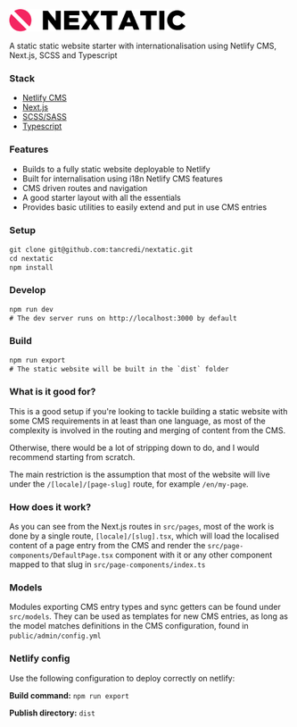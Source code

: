 <img src="public/media/logo.svg" alt="alt text" height="40" alt='Nextatic logo'>

A static static website starter with internationalisation using Netlify CMS, Next.js, SCSS and Typescript

### Stack

- [Netlify CMS](https://www.netlifycms.org/)
- [Next.js](https://nextjs.org/)
- [SCSS/SASS](https://sass-lang.com/)
- [Typescript](https://www.typescriptlang.org/)

### Features

- Builds to a fully static website deployable to Netlify
- Built for internalisation using i18n Netlify CMS features
- CMS driven routes and navigation
- A good starter layout with all the essentials
- Provides basic utilities to easily extend and put in use CMS entries

### Setup

```
git clone git@github.com:tancredi/nextatic.git
cd nextatic
npm install
```

### Develop

```
npm run dev
# The dev server runs on http://localhost:3000 by default
```

### Build

```
npm run export
# The static website will be built in the `dist` folder
```

### What is it good for?

This is a good setup if you're looking to tackle building a static website with some CMS requirements in at least than one language, as most of the complexity is involved in the routing and merging of content from the CMS.

Otherwise, there would be a lot of stripping down to do, and I would recommend starting from scratch.

The main restriction is the assumption that most of the website will live under the `/[locale]/[page-slug]` route, for example `/en/my-page`.

### How does it work?

As you can see from the Next.js routes in `src/pages`, most of the work is done by a single route, `[locale]/[slug].tsx`, which will load the localised content of a page entry from the CMS and render the `src/page-components/DefaultPage.tsx` component with it or any other component mapped to that slug in `src/page-components/index.ts`

### Models

Modules exporting CMS entry types and sync getters can be found under `src/models`. They can be used as templates for new CMS entries, as long as the model matches definitions in the CMS configuration, found in `public/admin/config.yml`

### Netlify config

Use the following configuration to deploy correctly on netlify:

**Build command:** `npm run export`

**Publish directory:** `dist`
